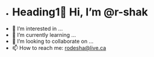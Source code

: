 - # Heading1👋 Hi, I’m @r-shak
- 👀 I’m interested in ...
- 🌱 I’m currently learning ...
- 💞️ I’m looking to collaborate on ...
- 📫 How to reach me: rodesha@live.ca

<!---
r-shak/r-shak is a ✨ special ✨ repository because its `README.md` (this file) appears on your GitHub profile.
You can click the Preview link to take a look at your changes.
--->
